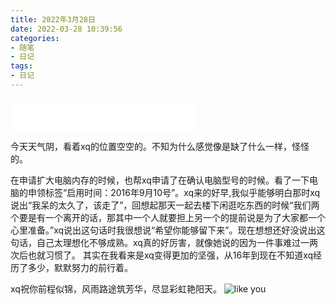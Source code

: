 ```yaml
---
title: 2022年3月28日
date: 2022-03-28 10:39:56
categories:
- 随笔
- 日记
tags:
- 日记
---
```


<iframe frameborder="no" border="0" marginwidth="0" marginheight="0" width=298 height=52 src="//music.163.com/outchain/player?type=2&id=1921676493&auto=1&height=32"></iframe>

今天天气阴，看着xq的位置空空的。不知为什么感觉像是缺了什么一样，怪怪的。

在申请扩大电脑内存的时候，也帮xq申请了在确认电脑型号的时候。看了一下电脑的申领标签“启用时间：2016年9月10号”。xq来的好早,我似乎能够明白那时xq说出“我呆的太久了，该走了”，回想起那天一起去楼下闲逛吃东西的时候“我们两个要是有一个离开的话，那其中一个人就要担上另一个的提前说是为了大家都一个心里准备。”xq说出这句话时我很想说“希望你能够留下来”。现在想想还好没说出这句话，自己太理想化不够成熟。xq真的好厉害，就像她说的因为一件事难过一两次后也就习惯了。  其实在我看来是xq变得更加的坚强，从16年到现在不知道xq经历了多少，默默努力的前行着。    

xq祝你前程似锦，风雨路途筑芳华，尽显彩虹艳阳天。
![like you](https://feizhufanfan.oss-cn-hangzhou.aliyuncs.com/blog/20220328113108.png)